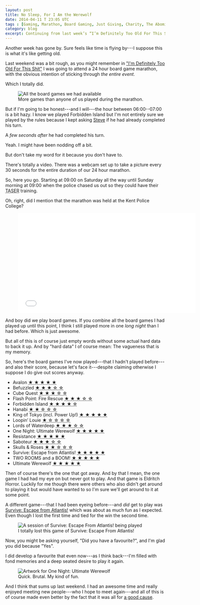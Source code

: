 ```yaml
---
layout: post
title: No Sleep, For I Am the Werewolf
date: 2014-04-11 T 23:05 UTC
tags : [Gaming, Marathon, Board Gaming, Just Giving, Charity, The Abominable Weekly Update]
category: blog
excerpt: Continuing from last week’s “I’m Definitely Too Old For This Shit” I thought I should tell you how my board game marathon went.
---
```

Another week has gone by. Sure feels like time is flying by---I suppose this is what it's like getting old.

Last weekend was a bit rough, as you might remember in ["I'm Definitely Too Old For This Shit"][too-old] I was going to attend a 24 hour board game marathon, with the obvious intention of sticking through *the entire event*.

Which I totally did.

<div>
<figure>
	<img class="js-lazy-load" data-original="/assets/posts/2014/april/no-sleep-for-i-am-the-werewolf/wow-such-games-much-boards.jpg" alt="All the board games we had available">
	<figcaption>More games than anyone of us played during the marathon.</figcaption>
</figure>
</div>

But if I'm going to be honest---and I will---the hour between 06:00--07:00 is a bit hazy. I know we played Forbidden Island but I'm not entirely sure we played by the rules because I kept asking [Steve][steve] if he had already completed his turn.

A *few seconds after* he had completed his turn.

Yeah. I might have been nodding off a bit.

But don't take my word for it because you don't have to.

There's totally a video. There was a webcam set up to take a picture every 30 seconds for the entire duration of our 24 hour marathon.

So, here you go. Starting at 09:00 on Saturday all the way until Sunday morning at 09:00 when the police chased us out so they could have their <abbr title="Thomas A. Swift's electric rifle">TASER</abbr> training.

Oh, right, did I mention that the marathon was held at the Kent Police College?

<div>
<figure class="media-video">
	<iframe width="560" height="315" src="//www.youtube.com/embed/v8ImBo7DH3o?rel=0" frameborder="0" allowfullscreen> </iframe>
</figure>
</div>

And boy did we play board games. If you combine all the board games I had played up until this point, I think I still played more in one *long night* than I had before. Which is just awesome.

But all of this is of course just empty words without some actual hard data to back it up. And by "hard data" I of course mean: The vagueness that is my memory.

So, here's the board games I've now played---that I hadn't played before---and also their score, because let's face it---despite claiming otherwise I suppose I do give out scores anyway.

- Avalon <abbr title="5 stars out of 5">&#9733; &#9733; &#9733; &#9733; &#9733;</abbr>
- Befuzzled <abbr title="3 stars out of 5">&#9733; &#9733; &#9733; &#9734; &#9734;</abbr>
- Cube Quest <abbr title="3 stars out of 5">&#9733; &#9733; &#9733; &#9734; &#9734;</abbr>
- Flash Point: Fire Rescue <abbr title="3 stars out of 5">&#9733; &#9733; &#9733; &#9734; &#9734;</abbr>
- Forbidden Island <abbr title="4 stars out of 5">&#9733; &#9733; &#9733; &#9733; &#9734;</abbr>
- Hanabi <abbr title="2 stars out of 5">&#9733; &#9733; &#9734; &#9734; &#9734;</abbr>
- King of Tokyo (incl. Power Up!) <abbr title="5 stars out of 5">&#9733; &#9733; &#9733; &#9733; &#9733;</abbr>
- Loopin’ Louie <abbr title="1 stars out of 5">&#9733; &#9734; &#9734; &#9734; &#9734;</abbr>
- Lords of Waterdeep <abbr title="3 stars out of 5">&#9733; &#9733; &#9733; &#9734; &#9734;</abbr>
- One Night: Ultimate Werewolf <abbr title="5 stars out of 5">&#9733; &#9733; &#9733; &#9733; &#9733;</abbr>
- Resistance <abbr title="5 stars out of 5">&#9733; &#9733; &#9733; &#9733; &#9733;</abbr>
- Saboteur <abbr title="3 stars out of 5">&#9733; &#9733; &#9733; &#9734; &#9734;</abbr>
- Skulls & Roses <abbr title="2 stars out of 5">&#9733; &#9733; &#9734; &#9734; &#9734;</abbr>
- Survive: Escape from Atlantis! <abbr title="5 stars out of 5">&#9733; &#9733; &#9733; &#9733; &#9733;</abbr>
- TWO ROOMS and a BOOM! <abbr title="5 stars out of 5">&#9733; &#9733; &#9733; &#9733; &#9733;</abbr>
- Ultimate Werewolf <abbr title="5 stars out of 5">&#9733; &#9733; &#9733; &#9733; &#9733;</abbr>

Then of course there's the one that got away. And by that I mean, the one game I had had my eye on but never got to play. And that game is Eldritch Horror. Luckily for me though there were others who also didn't get around to playing it but would have wanted to so I'm sure we'll get around to it at some point.

A different game---that I had been eyeing before---and *did* get to play was [Survive: Escape from Atlantis!][survive] which was about as much fun as I expected. Even though I lost the first time and tied for the win the second time.

<div>
<figure>
	<img class="js-lazy-load" data-original="/assets/posts/2014/april/no-sleep-for-i-am-the-werewolf/session-of-survive-escape-from-atlantis.jpg" alt="A session of Survive: Escape From Atlantis! being played">
	<figcaption>I totally lost this game of Survive: Escape From Atlantis!</figcaption>
</figure>
</div>

Now, you might be asking yourself, "Did you have a favourite?", and I'm glad you did because "Yes".

I did develop a favourite that even now---as I think back---I'm filled with fond memories and a deep seated desire to play it again.

<div>
<figure>
	<img class="js-lazy-load" data-original="/assets/posts/2014/april/no-sleep-for-i-am-the-werewolf/one-night-ultimate-werewolf.jpg" alt="Artwork for One Night: Ultimate Werewolf">
	<figcaption>Quick. Brutal. My kind of fun.</figcaption>
</figure>
</div>

And I think that sums up last weekend. I had an awesome time and really enjoyed meeting new people---who I hope to meet again---and all of this is of course made even better by the fact that it was all for [a good cause][charity]. 

[too-old]: http://carloseriksson.com/2014/04/im-definitely-too-old-for-this-shit
[steve]: https://twitter.com/trepanation
[charity]: https://www.justgiving.com/BigBoardgameSmash/
[survive]: http://en.wikipedia.org/wiki/Escape_from_Atlantis